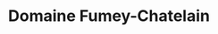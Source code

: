 ---
title: "Domaine Fumey-Chatelain"
url: /montigny-les-arsures/domaine-fumey-chatelain/
shop: alcool
---
